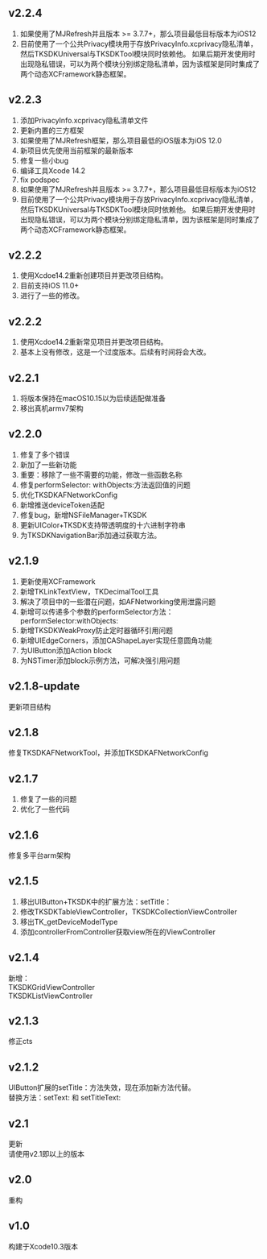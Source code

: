 ## v2.2.4
1. 如果使用了MJRefresh并且版本 >= 3.7.7+，那么项目最低目标版本为iOS12
2. 目前使用了一个公共Privacy模块用于存放PrivacyInfo.xcprivacy隐私清单，然后TKSDKUniversal与TKSDKTool模块同时依赖他。
如果后期开发使用时出现隐私错误，可以为两个模块分别绑定隐私清单，因为该框架是同时集成了两个动态XCFramework静态框架。


## v2.2.3
1. 添加PrivacyInfo.xcprivacy隐私清单文件
2. 更新内置的三方框架
3. 如果使用了MJRefresh框架，那么项目最低的iOS版本为iOS 12.0
4. 新项目优先使用当前框架的最新版本
5. 修复一些小bug
6. 编译工具Xcode 14.2
7. fix podspec
8. 如果使用了MJRefresh并且版本 >= 3.7.7+，那么项目最低目标版本为iOS12
9. 目前使用了一个公共Privacy模块用于存放PrivacyInfo.xcprivacy隐私清单，然后TKSDKUniversal与TKSDKTool模块同时依赖他。
如果后期开发使用时出现隐私错误，可以为两个模块分别绑定隐私清单，因为该框架是同时集成了两个动态XCFramework静态框架。


## v2.2.2
1. 使用Xcdoe14.2重新创建项目并更改项目结构。
2. 目前支持iOS 11.0+
3. 进行了一些的修改。

## v2.2.2
1. 使用Xcdoe14.2重新常见项目并更改项目结构。
2. 基本上没有修改，这是一个过度版本。后续有时间将会大改。

## v2.2.1
1. 将版本保持在macOS10.15以为后续适配做准备
2. 移出真机armv7架构


## v2.2.0
1. 修复了多个错误
2. 新加了一些新功能
3. 重要：移除了一些不需要的功能，修改一些函数名称
4. 修复performSelector: withObjects:方法返回值的问题
5. 优化TKSDKAFNetworkConfig
6. 新增推送deviceToken适配
7. 修复bug，新增NSFileManager+TKSDK
8. 更新UIColor+TKSDK支持带透明度的十六进制字符串
9. 为TKSDKNavigationBar添加通过获取方法。

## v2.1.9
1. 更新使用XCFramework
2. 新增TKLinkTextView，TKDecimalTool工具
3. 解决了项目中的一些潜在问题，如AFNetworking使用泄露问题
4. 新增可以传递多个参数的performSelector方法：performSelector:withObjects:
5. 新增TKSDKWeakProxy防止定时器循环引用问题
6. 新增UIEdgeCorners，添加CAShapeLayer实现任意圆角功能
7. 为UIButton添加Action block
8. 为NSTimer添加block示例方法，可解决强引用问题


## v2.1.8-update
更新项目结构

## v2.1.8
修复TKSDKAFNetworkTool，并添加TKSDKAFNetworkConfig

## v2.1.7
1. 修复了一些的问题
2. 优化了一些代码

## v2.1.6
修复多平台arm架构

## v2.1.5
1. 移出UIButton+TKSDK中的扩展方法：setTitle：
2. 修改TKSDKTableViewController，TKSDKCollectionViewController
3. 移出TK_getDeviceModelType
4. 添加controllerFromController获取view所在的ViewController


## v2.1.4
新增：\
TKSDKGridViewController\
TKSDKListViewController

## v2.1.3
修正cts

## v2.1.2
UIButton扩展的setTitle：方法失效，现在添加新方法代替。\
替换方法：setText: 和 setTitleText:

## v2.1
更新\
请使用v2.1即以上的版本

## v2.0
重构

## v1.0
构建于Xcode10.3版本
